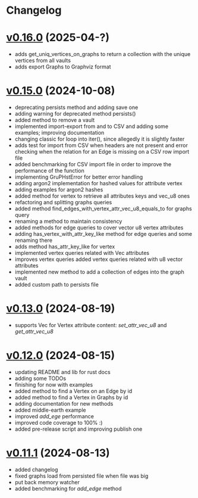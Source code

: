 # Changelog

# [v0.16.0](https://github.com/carvilsi/gruphst/releases/tag/v0.16.0) (2025-04-?)

- adds get_uniq_vertices_on_graphs to return a collection with the unique vertices from all vaults
- adds export Graphs to Graphviz format

# [v0.15.0](https://github.com/carvilsi/gruphst/releases/tag/v0.15.0) (2024-10-08)

- deprecating persists method and adding save one
- adding warning for deprecated method persists()
- added method to remove a vault
- implemented import-export from and to CSV and adding some examples; improving documentation
- changing classic for loop into iter(), since allegedly it is slightly faster
- adds test for import from CSV when headers are not present and error checking when the relation for an Edge is missing on a CSV row import file
- added benchmarking for CSV import file in order to improve the performance of the function
- implementing GruPHstError for better error handling
- adding argon2 implementation for hashed values for attribute vertex
- adding examples for argon2 hashes
- added method for vertex to retrieve all attributes keys and vec_u8 ones
- refactoring and splitting graphs queries
- added method find_edges_with_vertex_attr_vec_u8_equals_to for graphs query
- renaming a method to maintain consistency
- added methods for edge queries to cover vector u8 vertex attributes
- adding has_vertex_with_attr_key_like method for edge queries and some renaming there
- adds method has_attr_key_like for vertex
- implemented vertex queries related with Vec<u8> attributes
- improves vertex queries added vertex queries related with u8 vector attributes
- implemented new method to add a collection of edges into the graph vault
- added custom path to persists file

# [v0.13.0](https://github.com/carvilsi/gruphst/releases/tag/v0.13.0) (2024-08-19)

- supports Vec<u8> for Vertex attribute content: *set_attr_vec_u8* and *get_attr_vec_u8*

# [v0.12.0](https://github.com/carvilsi/gruphst/releases/tag/v0.12.0) (2024-08-15)

- updating README and lib for rust docs
- adding some TODOs
- finishing for now with examples
- added method to find a Vertex on an Edge by id
- added method to find a Vertex in Graphs by id
- adding documentation for new methods
- added middle-earth example 
- improved *add_ege* performance
- improved code coverage to 100% :)
- added pre-release script and improving publish one

# [v0.11.1](https://github.com/carvilsi/gruphst/releases/tag/v0.11.1) (2024-08-13)

- added changelog 
- fixed graphs load from persisted file when file was big 
- put back memory watcher
- added benchmarking for *add_edge* method


